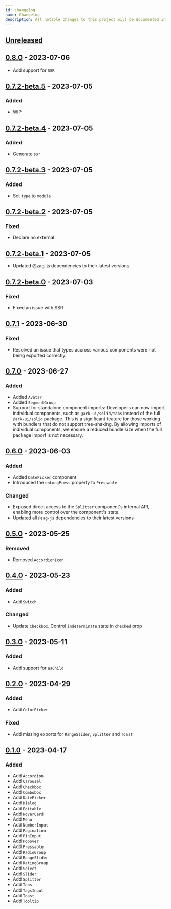 ```yaml
---
id: changelog
name: Changelog
description: All notable changes to this project will be documented in this file. The format is based on Keep a Changelog and this project adheres to and this project adheres to Semantic Versioning.
---
```


## [Unreleased]

## [0.8.0] - 2023-07-06

- Add support for `SSR`

## [0.7.2-beta.5] - 2023-07-05

### Added

- WIP

## [0.7.2-beta.4] - 2023-07-05

### Added

- Generate `ssr`

## [0.7.2-beta.3] - 2023-07-05

### Added

- Set `type` to `module`

## [0.7.2-beta.2] - 2023-07-05

### Fixed

- Declare no external

## [0.7.2-beta.1] - 2023-07-05

- Updated @zag-js dependencies to their latest versions

## [0.7.2-beta.0] - 2023-07-03

### Fixed

- Fixed an issue with SSR

## [0.7.1] - 2023-06-30

### Fixed

- Resolved an issue that types accross various components were not being exported correctly.

## [0.7.0] - 2023-06-27

### Added

- Added `Avatar`
- Added `SegmentGroup`
- Support for standalone component imports: Developers can now import individual components, such as `@ark-ui/solid/tabs` instead of the full `@ark-ui/solid` package. This is a significant feature for those working with bundlers that do not support tree-shaking. By allowing imports of individual components, we ensure a reduced bundle size when the full package import is not necessary.

## [0.6.0] - 2023-06-03

### Added

- Added `DatePicker` component
- Introduced the `onLongPress` property to `Pressable`

### Changed

- Exposed direct access to the `Splitter` component's internal API, enabling more control over the component's state.
- Updated all `@zag-js` dependencies to their latest versions

## [0.5.0] - 2023-05-25

### Removed

- Removed `AccordionIcon`

## [0.4.0] - 2023-05-23

### Added

- Add `Switch`

### Changed

- Update `Checkbox`. Control `indeterminate` state in `checked` prop

## [0.3.0] - 2023-05-11

### Added

- Add support for `asChild`

## [0.2.0] - 2023-04-29

### Added

- Add `ColorPicker`

### Fixed

- Add missing exports for `RangeSlider`, `Splitter` and `Toast`

## [0.1.0] - 2023-04-17

### Added

- Add `Accordion`
- Add `Carousel`
- Add `Checkbox`
- Add `Combobox`
- Add `DatePicker`
- Add `Dialog`
- Add `Editable`
- Add `HoverCard`
- Add `Menu`
- Add `NumberInput`
- Add `Pagination`
- Add `PinInput`
- Add `Popover`
- Add `Pressable`
- Add `RadioGroup`
- Add `RangeSlider`
- Add `RatingGroup`
- Add `Select`
- Add `Slider`
- Add `Splitter`
- Add `Tabs`
- Add `TagsInput`
- Add `Toast`
- Add `Tooltip`

[unreleased]: https://github.com/chakra-ui/ark/compare/@ark-ui/solid@0.8.0...HEAD
[0.1.0]: https://github.com/chakra-ui/ark/releases/tag/@ark-ui/solid@0.1.0
[0.2.0]: https://github.com/chakra-ui/ark/releases/tag/@ark-ui/solid@0.2.0
[0.3.0]: https://github.com/chakra-ui/ark/releases/tag/@ark-ui/solid@0.3.0
[0.4.0]: https://github.com/chakra-ui/ark/releases/tag/@ark-ui/solid@0.4.0
[0.5.0]: https://github.com/chakra-ui/ark/releases/tag/@ark-ui/solid@0.5.0
[0.6.0]: https://github.com/chakra-ui/ark/releases/tag/@ark-ui/solid@0.6.0
[0.7.0]: https://github.com/chakra-ui/ark/releases/tag/@ark-ui/solid@0.7.0
[0.7.1]: https://github.com/chakra-ui/ark/releases/tag/@ark-ui/solid@0.7.1
[0.7.2-beta.0]: https://github.com/chakra-ui/ark/releases/tag/@ark-ui/solid@0.7.2-beta.0
[0.7.2-beta.1]: https://github.com/chakra-ui/ark/releases/tag/@ark-ui/solid@0.7.2-beta.1
[0.7.2-beta.2]: https://github.com/chakra-ui/ark/releases/tag/@ark-ui/solid@0.7.2-beta.2
[0.7.2-beta.3]: https://github.com/chakra-ui/ark/releases/tag/@ark-ui/solid@0.7.2-beta.3
[0.7.2-beta.4]: https://github.com/chakra-ui/ark/releases/tag/@ark-ui/solid@0.7.2-beta.4
[0.7.2-beta.5]: https://github.com/chakra-ui/ark/releases/tag/@ark-ui/solid@0.7.2-beta.5

[0.8.0]: https://github.com/chakra-ui/ark/releases/tag/@ark-ui/solid@0.8.0
